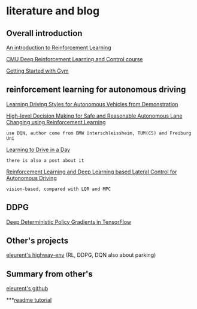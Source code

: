 # literature and blog

## Overall introduction
[An introduction to Reinforcement Learning](https://www.freecodecamp.org/news/an-introduction-to-reinforcement-learning-4339519de419/)

[CMU Deep Reinforcement Learning and Control course](http://www.andrew.cmu.edu/course/10-403/)

[Getting Started with Gym](https://gym.openai.com/docs/)

## reinforcement learning for autonomous driving
[Learning Driving Styles for Autonomous Vehicles from Demonstration](http://ais.informatik.uni-freiburg.de/publications/papers/kuderer15icra.pdf)



[High-level Decision Making for Safe and Reasonable Autonomous Lane Changing using Reinforcement Learning](http://mediatum.ub.tum.de/doc/1454224/712763187208.pdf)

    use DQN, author come from BMW Unterschleissheim, TUM(CS) and Freiburg Uni


[Learning to Drive in a Day](https://arxiv.org/pdf/1807.00412.pdf)

    there is also a post about it
    
    
    
[Reinforcement Learning and Deep Learning based Lateral Control for Autonomous Driving ](https://arxiv.org/pdf/1810.12778.pdf)

    vision-based, compared with LQR and MPC
    



 ## DDPG

[Deep Deterministic Policy Gradients in TensorFlow](https://pemami4911.github.io/blog/2016/08/21/ddpg-rl.html)

## Other's projects
[eleurent's highway-env](https://github.com/eleurent/highway-env)  (RL, DDPG, DQN also about parking)

## Summary from other's

[eleurent's github](https://github.com/eleurent/phd-bibliography#policy-gradient)


***[readme tutorial](https://github.com/guodongxiaren/README#readme)
